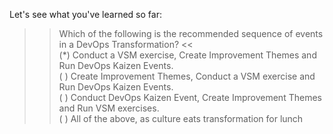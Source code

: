 Let's see what you've learned so far:  

>> Which of the following is the recommended sequence of events in a DevOps Transformation? <<  
(*) Conduct a VSM exercise, Create Improvement Themes and Run DevOps Kaizen Events.  
( ) Create Improvement Themes, Conduct a VSM exercise and Run DevOps Kaizen Events.  
( ) Conduct DevOps Kaizen Event, Create Improvement Themes and Run VSM exercises.  
( ) All of the above, as culture eats transformation for lunch  
